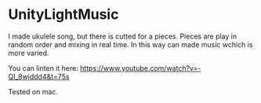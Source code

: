 # UnityLightMusic

I made ukulele song, but there is cutted for a pieces. Pieces are play in random order and mixing in real time. In this way can made music wchich is more varied.

You can linten it here: https://www.youtube.com/watch?v=-QI_8wjddd4&t=75s

Tested on mac.
